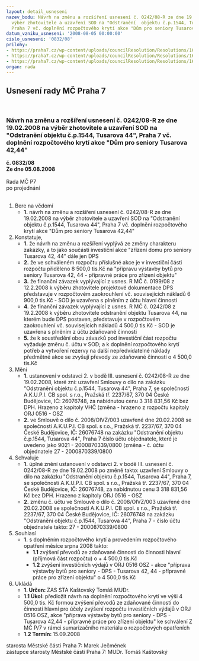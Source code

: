 ```yaml
---
layout: detail_usneseni
nazev_bodu: Návrh na změnu a rozšíření usnesení č. 0242/08-R ze dne 19.02.2008 na
  výběr zhotovitele a uzavření SOD na "Odstranění  objektu č.p.1544, Tusarova 44",
  Praha 7 vč. doplnění rozpočtového krytí akce "Dům pro seniory Tusarova 42,44"
datum_vzniku_usneseni: '2008-08-05 00:00:00'
cislo_usneseni: '0832/08'
prilohy:
- https://praha7.cz/wp-content/uploads/councilResolution/Resolutions/16941/30-usnesen%c3%ad_%c4%8d._0242.doc
- https://praha7.cz/wp-content/uploads/councilResolution/Resolutions/16941/30-usnesen%c3%ad_%c4%8d._0199.doc
- https://praha7.cz/wp-content/uploads/councilResolution/Resolutions/16941/30-fv28072008.doc
organ: rada
---
```

<div id="ucUsn_pList" class="usn">
	<span><h2>Usnesení rady MČ Praha 7 </h2>
<br></span><div class="standBody">
<span><h3>Návrh na změnu a rozšíření usnesení č. 0242/08-R ze dne 19.02.2008 na výběr zhotovitele a uzavření SOD na "Odstranění  objektu č.p.1544, Tusarova 44", Praha 7 vč. doplnění rozpočtového krytí akce "Dům pro seniory Tusarova 42,44"</h3></span><div class="center">
		<strong>č. 0832/08</strong><br>
	</div>
<div class="center">
		<strong>Ze dne 05.08.2008</strong><br><br>
	</div>Rada MČ P7<br> po projednání<br><br><ol>
<li>Bere na vědomí<ul><li>
<strong>1.</strong> návrh na změnu a rozšíření usnesení č. 0242/08-R ze dne 19.02.2008 na výběr zhotovitele a uzavření SOD na "Odstranění  objektu č.p.1544, Tusarova 44", Praha 7 vč. doplnění rozpočtového krytí akce "Dům pro seniory Tusarova 42,44"</li></ul>
</li>
<li>Konstatuje,<ul>
<li>
<strong>1.</strong> že návrh na změnu a rozšíření vyplývá ze změny charakteru zakázky, a to jako součásti investiční akce "zřízení domu pro seniory Tusarova 42, 44" dále jen DPS</li>
<li>
<strong>2.</strong> že ve schváleném rozpočtu příslušné akce je v investiční části rozpočtu  přiděleno 8 500,0 tis.Kč na "přípravu výstavby bytů pro seniory Tusarova 42, 44 - přípravné práce pro zřízení objektu"  </li>
<li>
<strong>3.</strong> že finanční závazek vyplývající z usnes. R MČ č. 0199/08 z 12.2.2008 k výběru zhotovitele projektové dokumentace DPS představuje v rozpočtovém zaokrouhlení vč. souvisejících nákladů 6 900,0 tis.Kč - SOD je uzavřena s plněním z účtu hlavní činnosti</li>
<li>
<strong>4.</strong> že finanční závazek vyplývající z usnes. R MČ č. 0242/08 z 19.2.2008 k výběru zhotovitele odstranění objektu Tusarova 44, na kterém bude DPS postaven, představuje v rozpočtovém zaokrouhlení vč. souvisejících nákladů 4 500,0 tis.Kč - SOD je uzavřena s plněním z účtu zdaňované činnosti</li>
<li>
<strong>5.</strong> že k soustředění obou závazků  pod investiční část rozpočtu vyžaduje změnu č. účtu v SOD; a k doplnění rozpočtového krytí potřeb a vytvoření rezervy na další nepředvídatelné náklady předmětné akce se zvyšují převody ze zdaňované činnosti o 4 500,0 tis.Kč </li>
</ul>
</li>
<li>Mění<ul>
<li>
<strong>1.</strong> ustanovení v odstavci 2. v bodě III. usnesení č. 0242/08-R ze dne 19.02.2008, které zní: uzavření Smlouvy o dílo na zakázku "Odstranění  objektu č.p.1544, Tusarova 44", Praha 7, se společností A.K.U.P.I. CB spol. s r.o., Pražská tř. 2237/67, 370 04 České Budějovice, IČ: 26076748, za nabídnutou cenu 3 318 831,56 Kč bez DPH. Hrazeno z kapitoly VHČ (změna  - hrazeno  z rozpočtu kapitoly ORJ 0516 - OSZ </li>
<li>
<strong>2.</strong> ve Smlouvě o dílo č. 2008/OIVZ/003 uzavřené dne 20.02.2008 se společností A.K.U.P.I. CB spol. s r.o., Pražská tř. 2237/67, 370 04 České Budějovice, IČ: 26076748 na zakázku "Odstranění  objektu č.p.1544, Tusarova 44", Praha 7 číslo účtu objednatele, které je uvedeno jako  9021 - 2000870339/0800 (změna - č. účtu objednatele 27 - 2000870339/0800   </li>
</ul>
</li>
<li>Schvaluje<ul>
<li>
<strong>1.</strong> úplné znění ustanovení v odstavci 2. v bodě III. usnesení č. 0242/08-R ze dne 19.02.2008 po změně takto: uzavření Smlouvy o dílo na zakázku "Odstranění  objektu č.p.1544, Tusarova 44", Praha 7, se společností A.K.U.P.I. CB spol. s r.o., Pražská tř. 2237/67, 370 04 České Budějovice, IČ: 26076748, za nabídnutou cenu 3 318 831,56 Kč bez DPH. Hrazeno z kapitoly ORJ 0516 - OSZ</li>
<li>
<strong>2.</strong> změnu č. účtu ve Smlouvě o dílo č. 2008/OIVZ/003 uzavřené dne 20.02.2008 se společností A.K.U.P.I. CB spol. s r.o., Pražská tř. 2237/67, 370 04 České Budějovice, IČ: 26076748 na zakázku "Odstranění  objektu č.p.1544, Tusarova 44", Praha 7 - číslo účtu objednatele takto: 27 - 2000870339/0800        </li>
</ul>
</li>
<li>Souhlasí<ul><li>
<strong>1.</strong> s doplněním rozpočtového krytí a provedením rozpočtového opatření měsíce srpna 2008 takto:<ul>
<li>
<strong>1.1</strong> zvýšení převodů ze zdaňované činnosti do činnosti hlavní (příjmová část rozpočtu) o + 4 500,0 tis.Kč</li>
<li>
<strong>1.2</strong> zvýšení investičních výdajů v ORJ 0516 OSZ - akce "příprava výstavby bytů pro seniory - DPS - Tusarova 42, 44 - přípravné práce pro zřízení objektu" o 4 500,0 tis.Kč </li>
</ul>
</li></ul>
</li>
<li>Ukládá<ul>
<li>
<strong>1. Určen: </strong>ZAS STA Kaštovský Tomáš MUDr.</li>
<li>
<strong>1.1 Úkol: </strong>předložit návrh  na doplnění rozpočtového krytí ve výši 4 500,0 tis. Kč formou zvýšení převodů ze zdaňované činnosti do činnosti hlavní pro účely zvýšení rozpočtu investičních výdajů v ORJ 0516 OSZ, akce "příprava výstavby bytů pro seniory - DPS - Tusarova 42,44 - přípravné práce pro zřízení objektu" ke schválení Z MČ P/7 v rámci sumarizačního materiálu o rozpočtových opatřeních     </li>
<li>
<strong>1.2 Termín: </strong>15.09.2008</li>
</ul>
</li>
</ol>starosta Městské části Praha 7: Marek Ječmének<br>zástupce starosty Městské části Praha 7: MUDr. Tomáš Kaštovský 
</div>
</div>